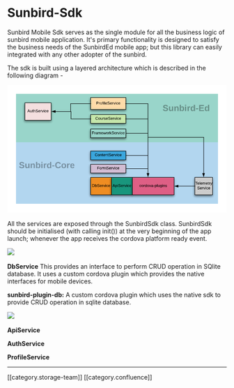 # Sunbird-Sdk

Sunbird Mobile Sdk serves as the single module for all the business logic of sunbird mobile application. It's primary functionality is designed to satisfy the business needs of the SunbirdEd mobile app; but this library can easily integrated with any other adopter of the sunbird.

The sdk is built using a layered architecture which is described in the following diagram -&#x20;

![](images/storage/sdk.png)

All the services are exposed through the SunbirdSdk class. SunbirdSdk should be initialised (with calling init()) at the very beginning of the app launch; whenever the app receives the cordova platform ready event.  &#x20;

![](images/storage/sunbirdsdk\_api.png)

**DbService** This provides an interface to perform CRUD operation in SQlite database. It uses a custom cordova plugin which provides the native interfaces for mobile devices.

**sunbird-plugin-db:** A custom cordova plugin which uses the native sdk to provide CRUD operation in sqlite database.

![](images/storage/db\_1.png)

**ApiService**

**AuthService**

**ProfileService**

***

\[\[category.storage-team]] \[\[category.confluence]]

